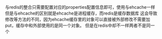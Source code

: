 与redis的整合只需要配置对应的properties配置信息即可，使用与ehcache一样但是与ehcache的区别就是ehcache是进程缓存，而redis是缓存数据库
这会导致修改等方法的不同，因为ehcache缓存里的对象可以直接被外部修改不需要加put，缓存中和外部使用的是同一个对象。
但是在redis中却不一样两者不是同一个